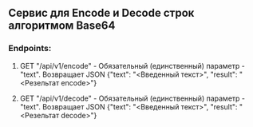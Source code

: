 ## Сервис для Encode и Decode строк алгоритмом Base64

### Endpoints:
1. GET "/api/v1/encode" - Обязательный (единственный) параметр - "text".
   Возвращает JSON {"text": "<Введенный текст>", "result": "<Резельтат encode>"}

2. GET "/api/v1/decode" - Обязательный (единственный) параметр - "text".
   Возвращает JSON {"text": "<Введенный текст>", "result": "<Резельтат decode>"}

